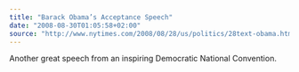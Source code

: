 ```yaml
---
title: "Barack Obama’s Acceptance Speech"
date: "2008-08-30T01:05:58+02:00"
source: "http://www.nytimes.com/2008/08/28/us/politics/28text-obama.html?pagewanted=all"
---
```


Another great speech from an inspiring Democratic National Convention.
